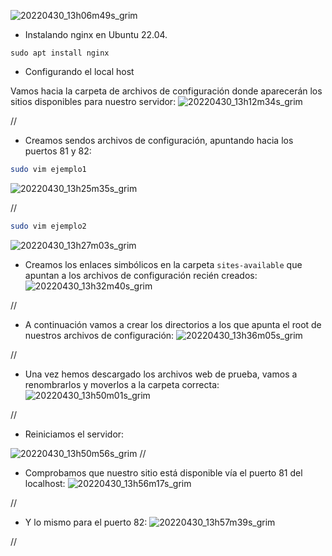 ![20220430_13h06m49s_grim](https://user-images.githubusercontent.com/91564852/166104724-9c1445c6-9ec7-49b1-95d5-aefe827d00d7.png)

- Instalando nginx en Ubuntu 22.04.

```
sudo apt install nginx
```

- Configurando el local host

Vamos hacia la carpeta de archivos de configuración donde aparecerán los sitios disponibles para nuestro servidor:
![20220430_13h12m34s_grim](https://user-images.githubusercontent.com/91564852/166104759-7e6c7adf-c656-4738-95c2-d4812836db1d.png)

//

- Creamos sendos archivos de configuración, apuntando hacia los puertos 81 y 82:

```bash
sudo vim ejemplo1
```
![20220430_13h25m35s_grim](https://user-images.githubusercontent.com/91564852/166104766-7345461f-172a-4d50-8712-a13f5ba1839a.png)

//

```bash
sudo vim ejemplo2
```
![20220430_13h27m03s_grim](https://user-images.githubusercontent.com/91564852/166104777-01c16b37-8aa5-4b86-b1e5-3603bb5ff0dd.png)

- Creamos los enlaces simbólicos en la carpeta `sites-available` que apuntan a los archivos de configuración recién creados:
![20220430_13h32m40s_grim](https://user-images.githubusercontent.com/91564852/166104790-c8f2582b-e68f-4337-8e62-a1d6b61b11bf.png)

//

- A continuación vamos a crear los directorios a los que apunta el root de nuestros archivos de configuración:
![20220430_13h36m05s_grim](https://user-images.githubusercontent.com/91564852/166104798-f0059c29-3173-4dde-8cdd-60bf772343a2.png)

//

- Una vez hemos descargado los archivos web de prueba, vamos a renombrarlos y moverlos a la carpeta correcta:
![20220430_13h50m01s_grim](https://user-images.githubusercontent.com/91564852/166104806-7e4fbca5-9e1f-4312-b7c0-34b7dfbcf583.png)

//

- Reiniciamos el servidor:

![20220430_13h50m56s_grim](https://user-images.githubusercontent.com/91564852/166104809-08af884d-2a5f-46b7-8f4f-4ab6199ef74b.png)
//

- Comprobamos que nuestro sitio está disponible vía el puerto 81 del localhost:
![20220430_13h56m17s_grim](https://user-images.githubusercontent.com/91564852/166104837-ee53eb41-4a09-46ef-af08-8136956a5d60.png)

//

- Y lo mismo para el puerto 82:
![20220430_13h57m39s_grim](https://user-images.githubusercontent.com/91564852/166104845-2c191d4f-3d6a-4143-9d0a-10f1ec5fe346.png)

//
